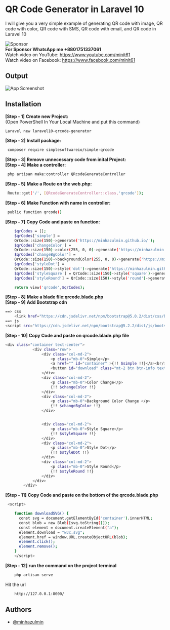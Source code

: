 
# QR Code Generator in Laravel 10
I will give you a very simple example of generating QR code with image, QR code with color, QR code with SMS, QR code with email, and QR code in Laravel 10

![Sponsor](https://i.postimg.cc/QdPWVf9Y/Screenshot-1.png) </br> 
**For Sponsor WhatsApp me +8801751337061**</br>
Watch video on YouTube: https://www.youtube.com/minit61 </br>
Watch video on Facebook: https://www.facebook.com/minit61</br>


## Output
![App Screenshot](https://i.postimg.cc/9MQBzGCg/qr-code-generator.png)


## Installation

**[Step - 1]** **Create new Project:**<br/>
(Open PowerShell In Your Local Machine and put this command)
 ```bash
Laravel new laravel10-qrcode-generator
```
**[Step - 2]** **Install package:** 
```bash
 composer require simplesoftwareio/simple-qrcode
```
**[Step - 3]** **Remove unnecessary code from inital Project:** <br/>
**[Step - 4]** **Make a controller:** 
```bash
 php artisan make:controller QRcodeGenerateController
```
**[Step - 5]** **Make a Route on the web.php:** 
```bash
 Route::get('/', [QRcodeGenerateController::class,'qrcode']);
```
**[Step - 6]** **Make Function with name in controller:** 
```bash
 public function qrcode()
```
**[Step - 7]** **Copy Code and paste on function:** 
```bash
    $qrCodes = [];
    $qrCodes['simple'] = 
    QrCode::size(150)->generate('https://minhazulmin.github.io/');
    $qrCodes['changeColor'] = 
    QrCode::size(150)->color(255, 0, 0)->generate('https://minhazulmin.github.io/');
    $qrCodes['changeBgColor'] = 
    QrCode::size(150)->backgroundColor(255, 0, 0)->generate('https://minhazulmin.github.io/');
    $qrCodes['styleDot'] = 
    QrCode::size(150)->style('dot')->generate('https://minhazulmin.github.io/');
    $qrCodes['styleSquare'] = QrCode::size(150)->style('square')->generate('https://minhazulmin.github.io/');
    $qrCodes['styleRound'] = QrCode::size(150)->style('round')->generate('https://minhazulmin.github.io/');

    return view('qrcode',$qrCodes);

```
**[Step - 8]** **Make a blade file:qrcode.blade.php** </br>
**[Step - 9]** **Add Bootstrap cdn** 
```bash
==> css
    <link href="https://cdn.jsdelivr.net/npm/bootstrap@5.0.2/dist/css/bootstrap.min.css" rel="stylesheet" integrity="sha384-EVSTQN3/azprG1Anm3QDgpJLIm9Nao0Yz1ztcQTwFspd3yD65VohhpuuCOmLASjC" crossorigin="anonymous">
==> js 
<script src="https://cdn.jsdelivr.net/npm/bootstrap@5.2.2/dist/js/bootstrap.bundle.min.js" ></script>
```
**[Step - 10]** **Copy Code and paste on qrcode.blade.php file** 
```bash
<div class="container text-center">
            <div class="row">
                <div class="col-md-2">
                    <p class="mb-0">Simple</p>
                    <a href="" id="container" >{!! $simple !!}</a><br/>
                    <button id="download" class="mt-2 btn btn-info text-light" onclick="downloadSVG()">Download SVG</button>
                </div>
                <div class="col-md-2">
                    <p class="mb-0">Color Change</p>
                    {!! $changeColor !!}
                </div>
                <div class="col-md-2">
                    <p class="mb-0">Background Color Change </p>
                    {!! $changeBgColor !!}
                </div>


                <div class="col-md-2">
                    <p class="mb-0">Style Square</p>
                    {!! $styleSquare !!}
                </div>
                <div class="col-md-2">
                    <p class="mb-0">Style Dot</p>
                    {!! $styleDot !!}
                </div>
                <div class="col-md-2">
                    <p class="mb-0">Style Round</p>
                    {!! $styleRound !!}
                </div>
            </div>
        </div>
```
**[Step - 11]** **Copy Code and paste on the bottom of the qrcode.blade.php** 
```bash
 <script>

    function downloadSVG() {
      const svg = document.getElementById('container').innerHTML;
      const blob = new Blob([svg.toString()]);
      const element = document.createElement("a");
      element.download = "w3c.svg";
      element.href = window.URL.createObjectURL(blob);
      element.click();
      element.remove();
    }
    </script>
```
**[Step - 12]** **run the command on the project terminal**
```bash 
	php artisan serve
```
Hit the url
```bash
	http://127.0.0.1:8000/
```
## Authors

- [@minhazulmin](https://www.github.com/minhazulmin)

